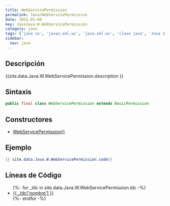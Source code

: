 ```yaml
---
title: WebServicePermission
permalink: Java/WebServicePermission
date: 2021-01-04
key: JavaJava.W.WebServicePermission
category: java
tags: ['java se', 'javax.xml.ws', 'java.xml.ws', 'clase java', 'Java 1.6']
sidebar: 
  nav: java
---
```


## Descripción
{{site.data.Java.W.WebServicePermission.description }}

## Sintaxis
~~~java
public final class WebServicePermission extends BasicPermission
~~~

## Constructores
* [WebServicePermission()](/Java/WebServicePermission/WebServicePermission/)

## Ejemplo
~~~java
{{ site.data.Java.W.WebServicePermission.code}}
~~~

## Líneas de Código
<ul>
{%- for _ldc in site.data.Java.W.WebServicePermission.ldc -%}
   <li>
       <a href="{{_ldc['url'] }}">{{ _ldc['nombre'] }}</a>
   </li>
{%- endfor -%}
</ul>
